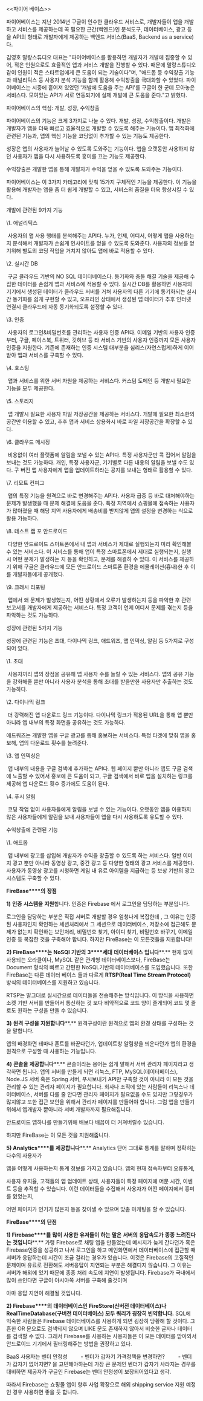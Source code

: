 <<파이어 베이스>>



파이어베이스는 지난 2014년 구글이 인수한 클라우드 서비스로, 개발자들이 앱을 개발하고 서비스를 제공하는데 꼭 필요한 근간(백엔드)인 분석도구, 데이터베이스, 광고 등을 API의 형태로 개발자에게 제공하는 백엔드 서비스(BaaS, Backend as a service)다. 



김영호 말랑스튜디오 대표는 "파이어베이스를 활용하면 개발자가 개발에 집중할 수 있어, 적은 인원으로도 효율적인 앱과 서비스 개발을 진행할 수 있다. 때문에 말랑스튜디오 같이 인원이 적은 스타트업에게 큰 도움이 되는 기술이다"며, "애드몹 등 수익창출 기능과 애널리틱스 등 사용자 분석 기능을 함께 활용해 수익창출을 극대화할 수 있었다. 파이어베이스는 시중에 흩어져 있었던 '개발에 도움을 주는 API'를 구글이 한 군데 모아놓은 서비스다. 모여있는 API가 서로 연동되기에 실제 개발에 큰 도움을 준다."고 밝혔다.



파이어베이스의 핵심: 개발, 성장, 수익창출

파이어베이스의 기능은 크게 3가지로 나눌 수 있다. 개발, 성장, 수익창출이다. 개발은 개발자가 앱을 더욱 빠르고 효율적으로 개발할 수 있도록 해주는 기능이다. 앱 최적화에 관련된 기능과, 앱의 핵심 기능을 코딩없이 추가할 수 있는 기능도 제공한다.

성장은 앱의 사용자가 늘어날 수 있도록 도와주는 기능이다. 앱을 오랫동안 사용하지 않던 사용자가 앱을 다시 사용하도록 흥미를 끄는 기능도 제공한다.

수익창출은 개발한 앱을 통해 개발자가 수익을 얻을 수 있도록 도와주는 기능이다.

파이어베이스는 이 3가지 카테고리에 맞춰 15가지 구체적인 기능을 제공한다. 이 기능을 활용해 개발자는 앱을 좀 더 쉽게 개발할 수 있고, 서비스의 품질을 더욱 향상시킬 수 있다.



개발에 관련된 9가지 기능

\1. 애널리틱스 

​	사용자의 앱 사용 행태를 분석해주는 API다. 누가, 언제, 어디서, 어떻게 앱을 사용하는지 분석해서 개발자가 손쉽게 인사이트를 얻을 수 있도록 도와준다. 사용자의 정보를 얻기위해 별도의 코딩 작업을 거치지 않아도 앱에 바로 적용할 수 있다.



\2. 실시간 DB

​	구글 클라우드 기반의 NO SQL 데이터베이스다. 동기화와 충돌 해결 기술을 제공해 수집한 데이터를 손쉽게 앱과 서비스에 적용할 수 있다. 실시간 DB를 활용하면 사용자의 기기에서 생성된 데이터가 클라우드 서버를 거쳐 사용자의 다른 기기에 동기화되는 실시간 동기화를 쉽게 구현할 수 있고, 오프라인 상태에서 생성된 앱 데이터가 추후 인터넷 연결시 클라우드에 자동 동기화되도록 설정할 수 있다.



\3. 인증

​	사용자의 로그인&비밀번호를 관리하는 사용자 인증 API다. 이메일 기반의 사용자 인증부터, 구글, 페이스북, 트위터, 깃허브 등 타 서비스 기반의 사용자 인증까지 모든 사용자 인증을 지원한다. 기존에 존재하는 인증 시스템 대부분을 심리스(자연스럽게)하게 이어받아 앱과 서비스를 구축할 수 있다.



\4. 호스팅

​	앱과 서비스를 위한 서버 자원을 제공하는 서비스다. 커스텀 도메인 등 개발시 필요한 기능을 모두 제공한다.



\5. 스토리지

​	앱 개발시 필요한 사용자 파일 저장공간을 제공하는 서비스다. 개발에 필요한 최소한의 공간만 이용할 수 있고, 추후 앱과 서비스 상용화시 바로 파일 저장공간을 확장할 수 있다.



\6. 클라우드 메시징

​	비용없이 여러 플랫폼에 알림을 보낼 수 있는 API다. 특정 사용자군만 콕 집어서 알림을 보내는 것도 가능하다. 개인, 특정 사용자군, 기기별로 다른 내용의 알림을 보낼 수도 있다. 구 버전 앱 사용자에게 앱을 업데이트하라는 공지를 보내는 형태로 활용할 수 있다.



\7. 리모트 컨피그

​	앱의 특정 기능을 원격으로 바로 변경해주는 API다. 사용자 급증 등 바로 대처해야하는 문제가 발생했을 때 문제 해결에 도움을 준다. 특정 지역에서 쇼핑몰에 접속하는 사용자가 많아졌을 때 해당 지역 사용자에게 배송비를 받지않게 앱의 설정을 변경하는 식으로 활용 가능하다.



\8. 테스트 랩 포 안드로이드

​	다양한 안드로이드 스마트폰에서 내 앱과 서비스가 제대로 실행되는지 미리 확인해볼 수 있는 서비스다. 이 서비스를 통해 앱이 특정 스마트폰에서 제대로 실행되는지, 실행 시 어떤 문제가 발생하는 지 등을 확인하고, 문제를 해결하 수 있다. 이 서비스를 제공하기 위해 구글은 클라우드에 모든 안드로이드 스마트폰 환경을 에뮬레이션(흉내)한 후 이를 개발자들에게 공개했다.



\9. 크래시 리포팅

​	앱에서 왜 문제가 발생했는지, 어떤 상황에서 오류가 발생하는지 등을 파악한 후 관련 보고서를 개발자에게 제공하는 서비스다. 특정 고객이 언제 어디서 문제를 겪는지 등을 파악하는 것도 가능하다.



성장에 관련된 5가지 기능

성장에 관련된 기능은 초대, 다이나믹 링크, 애드워즈, 앱 인덱싱, 알림 등 5가지로 구성되어 있다.



\1. 초대

​	사용자끼리 앱의 장점을 공유해 앱 사용자 수를 늘릴 수 있는 서비스다. 앱의 공유 기능을 강화해줄 뿐만 아니라 사용자 분석을 통해 초대를 받을만한 사용자만 추출하는 것도 가능하다.



\2. 다이나믹 링크

​	더 강력해진 앱 다운로드 링크 기능이다. 다이나믹 링크가 적용된 URL을 통해 앱 뿐만 아니라 앱 내부의 특정 화면을 공유하는 것도 가능하다.

애드워즈는 개발한 앱을 구글 광고를 통해 홍보하는 서비스다. 특정 타겟에 맞춰 앱을 홍보해, 앱의 다운로드 횟수를 늘려준다.



\3. 앱 인덱싱은

​	앱 내부의 내용을 구글 검색에 추가하는 API다. 웹 페이지 뿐만 아니라 앱도 구글 검색에 노출할 수 있어서 홍보에 큰 도움이 되고, 구글 검색에서 바로 앱을 설치하는 링크를 제공해 앱 다운로드 횟수 증가에도 도움이 된다.



\4. 푸시 알림

​	코딩 작업 없이 사용자들에게 알림을 보낼 수 있는 기능이다. 오랫동안 앱을 이용하지 않은 사용자들에게 알림을 보내 사용자들이 앱을 다시 사용하도록 유도할 수 있다.



수익창출에 관련된 기능

\1. 애드몹

​	앱 내부에 광고를 삽입해 개발자가 수익을 창출할 수 있도록 하는 서비스다. 일반 이미지 광고 뿐만 아니라 동영상 광고, 중간 광고 등 다양한 형태의 광고 서비스를 제공한다. 사용자가 동영상 광고를 시청하면 게임 내 유료 아이템을 지급하는 등 보상 기반의 광고 시스템도 구축할 수 있다.

**FireBase****의** **장점**

**1)** **인증** **시스템을** **지원**합니다. 인증은 Firebase 에서 로그인을 담당하는 부분입니다. 

로그인을 담당하는 부분은 직접 서버로 개발할 경우 엄청나게 복잡한데 , 그 이유는 인증된 사용자인지 확인하는 세션처리에서 그 세션으로 데이터베이스, 저장소에 접근해도 문제가 없는지 확인하는 보안처리, 비밀번호 찾기, 아이디 찾기, 비밀번호 바꾸기, 이메일 인증 등 복잡한 것을 구축해야 합니다. 하지만 FireBase는 이 모든것들을 지원합니다!



**2) FireBase****는** **NoSQl** **기반의** **3****세대** **데이터베이스** **입니다****.** 현재 많이 사용되는 오라클이나, MySQL 같은 관계형 데이터베이스보다, FireBase는 Document 형식의 빠르고 간편한 NoSQL기반의 데이터베이스를 도입했습니다. 또한 FireBase는 다른 데이터 베이스 들과 다르게 **RTSP(Real Time Stream Protocol)** 방식의 데이터베이스를 지원하고 있습니다. 

RTSP는 말그대로 실시간으로 데이터들을 전송해주는 방식입니다. 이 방식을 사용하면 소켓 기반 서버를 만들어서 통신하는 것 보다 비약적으로 코드 양이 줄게되어 코드 몇 줄로도 원하는 구성을 만들 수 있습니다.



**3)** **원격** **구성을** **지원합니다****.** 원격구성이란 원격으로 앱의 환경 상태를 구성하는 것을 말합니다.

앱의 배경화면 테마나 폰트를 바꾼다던가, 업데이트창 알림창을 띄운다던가 앱의 환경을 원격으로 구성할 때 사용하는 기능입니다. 



**4)** **콘솔을** **제공합니다****.** 콘솔이라는 용어는 쉽게 말해서 서버 관리자 페이지라고 생각하면 됩니다. 앱의 서버를 만들게 되면 리눅스, FTP, MySQL(데이터베이스), Node.JS 서버 혹은 Spring 서버, 푸시보내기 API만 구축할 것이 아니라 이 모든 것을 관리할 수 있는 관리자 페이지가 필요합니다. 회사나 조직에 있는 사람들이 리눅스나 데이터베이스, 서버를 다룰 줄 안다면 관리자 페이지가 필요없을 수도 있지만 그렇경우가 많지않고 또한 접근 보안을 위해서 관리자 페이지를 만들어야 합니다. 그럼 앱을 만들기 위해서 앱개발자 뿐아니라 서버 개발자까지 필요해집니다. 

안드로이드 앱하나를 만들기위해 배보다 배꼽이 더 커져버릴수 있습니다. 

하지만 FireBase는 이 모든 것을 지원해줍니다.



**5) Analytics****를** **제공합니다****.** Analytics 단어 그대로 통계를 말하며 정확히는 다수의 사용자가

앱을 어떻게 사용하는지 통계 정보를 가지고 있습니다. 앱의 현재 접속자부터 오류통계, 

사용자 유지율, 고객들의 앱 업데이트 상태, 사용자들이 특정 페이지에 머문 시간, 이벤트 등을 추적할 수 있습니다. 이런 데이터들을 수집해서 사용자가 어떤 페이지에서 흥미를 잃었는지,

어떤 페이지가 인기가 많은지 등을 찾아낼 수 있으며 맞춤 마케팅을 할 수 있습니다.



**FireBase****의** **단점**

**1) Firebase****를** **많이** **사용한** **유저들이** **하는** **말은** **서버의** **응답속도가** **종종** **느려진다는** **것입니다****.** 가령 Firebase로 채팅 앱을 만들었는데 메시지가 늦게 간다던가 혹은 Firebase인증을 성공하고 나서 로그인을 하고 메인화면에서 데이터베이스에 접근할 때 서버가 응답하는데 시간이 조금 걸리는 경우가 있습니다. 이것은 Firebase의 고질적인 문제이며 유료로 전환해도 서버응답이 지연되는 부분은 해결디지 않습니다. 그 이유는 서버가 해외에 있기 때문에 종종 처리 속도에 지연이 발생됩니다. Firebase가 국내에서 많이 쓰인다면 구글이 아시아쪽 서버를 구축해 줄것이며 

아마 응답 지연이 해결될 것입니다.



**2) Firebase****의** **데이터베이스인** **FireStore(****신버전** **데이터베이스****)****나** **RealTimeDatabase(****구버전** **데이터베이스****)** **모두** **쿼리가** **굉장히** **빈약합니다****.** SQL에 익숙한 사람들은 Firebase 데이터베이스를 사용하게 되면 굉장히 당황해 할 것이다. 그 흔한 OR 문으로도 검색되지 않으며 LIKE 문도 존재하지 않아서 비슷한 글자나 데이터를 검색할 수 없다. 그래서 Firebase를 사용하는 사용자들은 이 모든 데이터를 받아와서 안드로이드 기기에서 필터링해주는 방법을 권장하고 있다. 


BaaS 사용자는 벤더 안정성
        - 벤더가 갑자기 가격정책을 변경하면?
        - 벤더가 갑자기 없어지면?
을 고민해야하는데 가장 큰 문제인 벤더가 갑자기 사라지는 경우를 대비하면 
제공자가 구글인 Firebase는 벤더 안정성이 보장되어있다고 생각.

따라서 Firebase는 쇼핑몰 앱이 향후 사업 확장으로 해외 shipping service 지원 예정인 경우 사용하면 좋을 듯 합니다.

